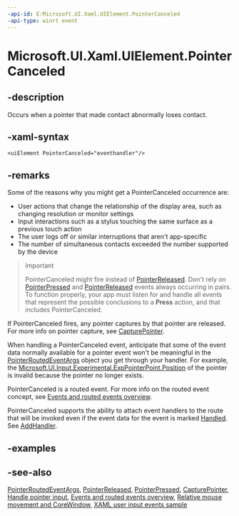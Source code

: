 ```yaml
---
-api-id: E:Microsoft.UI.Xaml.UIElement.PointerCanceled
-api-type: winrt event
---
```


<!-- Event syntax
public event Windows.UI.Xaml.Input.PointerEventHandler PointerCanceled
-->

# Microsoft.UI.Xaml.UIElement.PointerCanceled

## -description

Occurs when a pointer that made contact abnormally loses contact.

## -xaml-syntax

```xaml
<uiElement PointerCanceled="eventhandler"/>
```

## -remarks

Some of the reasons why you might get a PointerCanceled occurrence are:

+ User actions that change the relationship of the display area, such as changing resolution or monitor settings
+ Input interactions such as a stylus touching the same surface as a previous touch action
+ The user logs off or similar interruptions that aren't app-specific
+ The number of simultaneous contacts exceeded the number supported by the device

> > [!IMPORTANT]
> PointerCanceled might fire instead of [PointerReleased](uielement_pointerreleased.md). Don't rely on [PointerPressed](uielement_pointerpressed.md) and [PointerReleased](uielement_pointerreleased.md) events always occurring in pairs. To function properly, your app must listen for and handle all events that represent the possible conclusions to a **Press** action, and that includes PointerCanceled.

If PointerCanceled fires, any pointer captures by that pointer are released. For more info on pointer capture, see [CapturePointer](uielement_capturepointer_1027273898.md).

When handling a PointerCanceled event, anticipate that some of the event data normally available for a pointer event won't be meaningful in the [PointerRoutedEventArgs](../microsoft.ui.xaml.input/pointerroutedeventargs.md) object you get through your handler. For example, the [Microsoft.UI.Input.Experimental.ExpPointerPoint.Position](../microsoft.ui.input.experimental/exppointerpoint_position.md) of the pointer is invalid because the pointer no longer exists.

PointerCanceled is a routed event. For more info on the routed event concept, see [Events and routed events overview](/windows/uwp/xaml-platform/events-and-routed-events-overview).

PointerCanceled supports the ability to attach event handlers to the route that will be invoked even if the event data for the event is marked [Handled](../microsoft.ui.xaml.input/pointerroutedeventargs_handled.md). See [AddHandler](uielement_addhandler_1350394113.md).

## -examples

## -see-also

[PointerRoutedEventArgs](../microsoft.ui.xaml.input/pointerroutedeventargs.md), [PointerReleased](uielement_pointerreleased.md), [PointerPressed](uielement_pointerpressed.md), [CapturePointer](uielement_capturepointer_1027273898.md), [Handle pointer input](/windows/apps/design/input/handle-pointer-input), [Events and routed events overview](/windows/uwp/xaml-platform/events-and-routed-events-overview), [Relative mouse movement and CoreWindow](/en-us/windows/uwp/gaming/relative-mouse-movement), [XAML user input events sample](https://github.com/microsoftarchive/msdn-code-gallery-microsoft/tree/master/Official%20Windows%20Platform%20Sample/Input%20XAML%20user%20input%20events%20sample)
